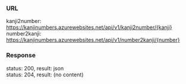 ### URL
kanji2number: https://kanjinumbers.azurewebsites.net/api/v1/kanji2number/{kanji}
number2kanji: https://kanjinumbers.azurewebsites.net/api/v1/number2kanji/{number}

### Response
status: 200, result: json <br>
status: 204, result: (no content)
